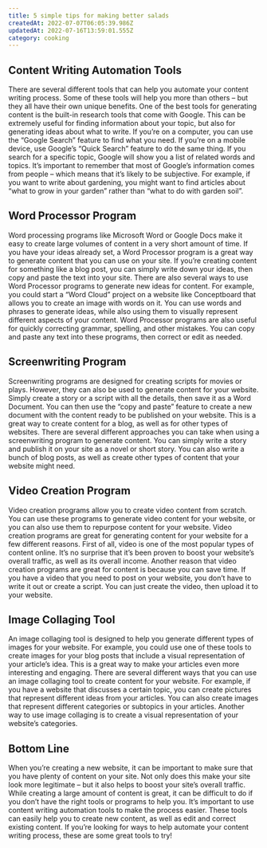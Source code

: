```yaml
---
title: 5 simple tips for making better salads
createdAt: 2022-07-07T06:05:39.986Z
updatedAt: 2022-07-16T13:59:01.555Z
category: cooking
---
```


## Content Writing Automation Tools

There are several different tools that can help you automate your content writing process. Some of these tools will help you more than others – but they all have their own unique benefits. One of the best tools for generating content is the built-in research tools that come with Google. This can be extremely useful for finding information about your topic, but also for generating ideas about what to write. If you’re on a computer, you can use the “Google Search” feature to find what you need. If you’re on a mobile device, use Google’s “Quick Search” feature to do the same thing. If you search for a specific topic, Google will show you a list of related words and topics. It’s important to remember that most of Google’s information comes from people – which means that it’s likely to be subjective. For example, if you want to write about gardening, you might want to find articles about “what to grow in your garden” rather than “what to do with garden soil”.

## Word Processor Program

Word processing programs like Microsoft Word or Google Docs make it easy to create large volumes of content in a very short amount of time. If you have your ideas already set, a Word Processor program is a great way to generate content that you can use on your site. If you’re creating content for something like a blog post, you can simply write down your ideas, then copy and paste the text into your site. There are also several ways to use Word Processor programs to generate new ideas for content. For example, you could start a “Word Cloud” project on a website like Conceptboard that allows you to create an image with words on it. You can use words and phrases to generate ideas, while also using them to visually represent different aspects of your content. Word Processor programs are also useful for quickly correcting grammar, spelling, and other mistakes. You can copy and paste any text into these programs, then correct or edit as needed.

## Screenwriting Program

Screenwriting programs are designed for creating scripts for movies or plays. However, they can also be used to generate content for your website. Simply create a story or a script with all the details, then save it as a Word Document. You can then use the “copy and paste” feature to create a new document with the content ready to be published on your website. This is a great way to create content for a blog, as well as for other types of websites. There are several different approaches you can take when using a screenwriting program to generate content. You can simply write a story and publish it on your site as a novel or short story. You can also write a bunch of blog posts, as well as create other types of content that your website might need.

## Video Creation Program

Video creation programs allow you to create video content from scratch. You can use these programs to generate video content for your website, or you can also use them to repurpose content for your website. Video creation programs are great for generating content for your website for a few different reasons. First of all, video is one of the most popular types of content online. It’s no surprise that it’s been proven to boost your website’s overall traffic, as well as its overall income. Another reason that video creation programs are great for content is because you can save time. If you have a video that you need to post on your website, you don’t have to write it out or create a script. You can just create the video, then upload it to your website.

## Image Collaging Tool

An image collaging tool is designed to help you generate different types of images for your website. For example, you could use one of these tools to create images for your blog posts that include a visual representation of your article’s idea. This is a great way to make your articles even more interesting and engaging. There are several different ways that you can use an image collaging tool to create content for your website. For example, if you have a website that discusses a certain topic, you can create pictures that represent different ideas from your articles. You can also create images that represent different categories or subtopics in your articles. Another way to use image collaging is to create a visual representation of your website’s categories.

## Bottom Line

When you’re creating a new website, it can be important to make sure that you have plenty of content on your site. Not only does this make your site look more legitimate – but it also helps to boost your site’s overall traffic. While creating a large amount of content is great, it can be difficult to do if you don’t have the right tools or programs to help you. It’s important to use content writing automation tools to make the process easier. These tools can easily help you to create new content, as well as edit and correct existing content. If you’re looking for ways to help automate your content writing process, these are some great tools to try!
